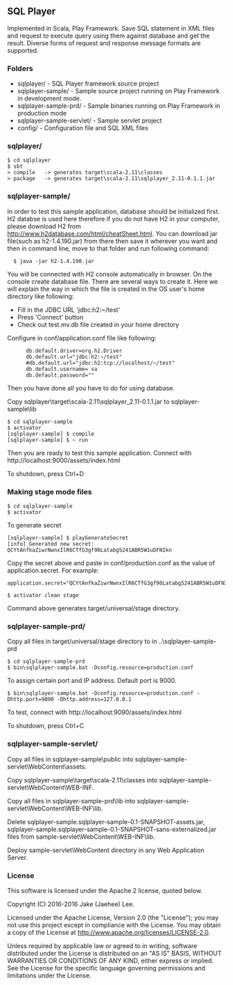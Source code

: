## SQL Player

Implemented in Scala, Play Framework. Save SQL statement in XML files and request to execute query using them against database and get the result.
Diverse forms of request and response message formats are supported.

### Folders

- sqlplayer/ - SQL Player framework source project
- sqlplayer-sample/ - Sample source project running on Play Framework in development mode.
- sqlplayer-sample-prd/ - Sample binaries running on Play Framework in production mode
- sqlplayer-sample-servlet/ - Sample servlet project
- config/ - Configuration file and SQL XML files

### sqlplayer/

```
$ cd sqlplayer
$ sbt
> compile   -> generates target\scala-2.11\classes
> package   -> generates target\scala-2.11\sqlplayer_2.11-0.1.1.jar
```

### sqlplayer-sample/

In order to test this sample application, database should be initialized first.
H2 databse is used here therefore if you do not have H2 in your computer, please download H2 from http://www.h2database.com/html/cheatSheet.html. You can download jar file(such as h2-1.4.190.jar) from there then save it wherever you want and then in command line, move to that folder and run following command: 
```
  $ java -jar h2-1.4.190.jar
```

You will be connected with H2 console automatically in browser. On the console create database file. There are several ways to create it. Here we will explain the way in which the file is created in the OS user's home directory like following:
   - Fill in the JDBC URL 'jdbc:h2:~/test'
   - Press 'Connect' button
   - Check out test.mv.db file created in your home directory

Configure in conf/application.conf file like following:
```
      db.default.driver=org.h2.Driver
      db.default.url="jdbc:h2:~/test"
      #db.default.url="jdbc:h2:tcp://localhost/~/test"
      db.default.username= sa
      db.default.password=""
```

Then you have done all you have to do for using database.	  

Copy sqlplayer\target\scala-2.11\sqlplayer_2.11-0.1.1.jar to sqlplayer-sample\lib

```
$ cd sqlplayer-sample
$ activator
[sqlplayer-sample] $ compile
[sqlplayer-sample] $ ~ run
```

Then you are ready to test this sample application.
Connect with http://localhost:9000/assets/index.html

To shutdown, press Ctrl+D

### Making stage mode files

```
$ cd sqlplayer-sample
$ activator
```

To generate secret

```
[sqlplayer-sample] $ playGenerateSecret
[info] Generated new secret: QCYtAnfkaZiwrNwnxIlR6CTfG3gf90Latabg5241ABR5W1uDFNIkn
```

Copy the secret above and paste in conf/production.conf as the value of application.secret.
For example:
```
application.secret="QCYtAnfkaZiwrNwnxIlR6CTfG3gf90Latabg5241ABR5W1uDFNIkn"
```

```
$ activator clean stage
```

Command above generates target/universal/stage directory.

### sqlplayer-sample-prd/

Copy all files in target/universal/stage directory to in ..\sqlplayer-sample-prd

```
$ cd sqlplayer-sample-prd
$ bin\sqlplayer-sample.bat -Dconfig.resource=production.conf
```

To assign certain port and IP address. Default port is 9000.

```
$ bin\sqlplayer-sample.bat -Dconfig.resource=production.conf -Dhttp.port=9090 -Dhttp.address=127.0.0.1
```

To test, connect with http://localhost:9090/assets/index.html

To shutdown, press Ctrl+C

### sqlplayer-sample-servlet/

Copy all files in sqlplayer-sample\public into sqlplayer-sample-servlet\WebContent\assets.

Copy sqlplayer-sample\target\scala-2.11\classes into sqlplayer-sample-servlet\WebContent\WEB-INF.

Copy all files in sqlplayer-sample-prd\lib into sqlplayer-sample-servlet\WebContent\WEB-INF\lib.

Delete sqlplayer-sample.sqlplayer-sample-0.1-SNAPSHOT-assets.jar, sqlplayer-sample.sqlplayer-sample-0.1-SNAPSHOT-sans-externalized.jar files from sample-servlet\WebContent\WEB-INF\lib.

Deploy sample-servlet\WebContent directory in any Web Application Server.

### License

This software is licensed under the Apache 2 license, quoted below.

Copyright (C) 2016-2016 Jake (Jaehee) Lee.

Licensed under the Apache License, Version 2.0 (the "License"); you may not use this project except in compliance with the License. You may obtain a copy of the License at http://www.apache.org/licenses/LICENSE-2.0.

Unless required by applicable law or agreed to in writing, software distributed under the License is distributed on an "AS IS" BASIS, WITHOUT WARRANTIES OR CONDITIONS OF ANY KIND, either express or implied. See the License for the specific language governing permissions and limitations under the License.
